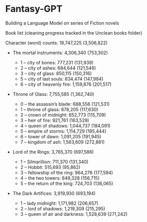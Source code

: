# Fantasy-GPT
Building a Language Model on series of Fiction novels

Book list (cleaning progress tracked in the Unclean books folder)

Character (word) counts: 19,747,225 (3,506,822)
-	The mortal instruments:  4,306,340 (753,302)
    -	1 – city of bones: 777,231 (131,939)
    -	2 – city of ashes: 684,644 (121,546)
    -	3 – city of glass: 850,115 (150,316)
    -	5 – city of last souls: 834,474 (147,984)
    -	6 – city of heavenly fire: 1,159,876 (201,517)

-	Throne of Glass: 7,755,585 (1,362,740)
    -	0 – the assassin’s blade: 688,556 (121,531)
    -	1 – throne of glass: 678,205 (117,630)
    -	2 – crown of midnight: 652,773 (115,709)
    -	3 – heir of fire: 921,761 (163,529)
    -	4 – queen of shadows: 1,044,737 (184,091)
    -	5 – empire of storms: 1,114,729 (195,444)
    -	6 – tower of dawn: 1,091,205 (191,945)
    -	7 – kingdom of ash: 1,563,609 (272,861)

-	Lord of the Rings: 3,765,370 (697,586)
    -	1 – Silmarillion: 711,370 (131,340)
    -	2 – Hobbit: 515,693 (95,862)
    -	3 – fellowship of the ring: 964,276 (177,594) 
    -	4 – the two towers: 849,328 (156,715)
    -	5 – the return of the king: 724,703 (136,065)

-	The Dark Artifices: 3,919,930 (693,194)
    -	1 – lady midnight: 1,171,982 (206,657)
    -	2 – lord of shadows: 1,219,309 (215,295)
    -	3 – queen of air and darkness: 1,528,639 (271,242)

